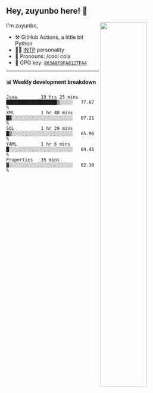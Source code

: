 

## Hey, zuyunbo here! :wave: 
[<img align="right" width="50%" src="https://github-readme-stats.vercel.app/api?username=zuyunbo&theme=dark&show_icons=true">](https://metrics.lecoq.io/ouuan?template=classic)

I'm zuyunbo,

-   :hammer_and_pick: GitHub Actions, a little bit Python
-   :man_scientist: [INTP](https://www.16personalities.com/profiles/3302586f07ca3) personality
-   :man: Pronouns: /cool cola
-   :key: GPG key: [`863A0F9FA8127FA4`](https://github.com/zuyunbo.gpg)

---

#### :bar_chart: Weekly development breakdown
<!--START_SECTION:waka-->
```text
Java         19 hrs 25 mins  ███████████████████▒░░░░░   77.67 % 
XML          1 hr 48 mins    █▓░░░░░░░░░░░░░░░░░░░░░░░   07.21 % 
SQL          1 hr 29 mins    █▒░░░░░░░░░░░░░░░░░░░░░░░   05.96 % 
YAML         1 hr 6 mins     █░░░░░░░░░░░░░░░░░░░░░░░░   04.45 % 
Properties   35 mins         ▓░░░░░░░░░░░░░░░░░░░░░░░░   02.38 % 
```
<!--END_SECTION:waka-->

